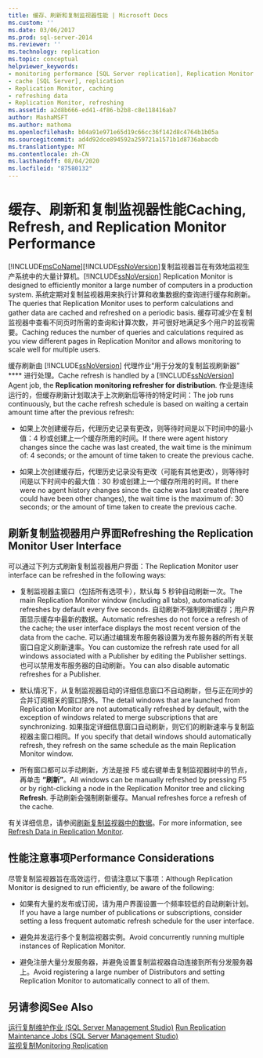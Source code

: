 ```yaml
---
title: 缓存、刷新和复制监视器性能 | Microsoft Docs
ms.custom: ''
ms.date: 03/06/2017
ms.prod: sql-server-2014
ms.reviewer: ''
ms.technology: replication
ms.topic: conceptual
helpviewer_keywords:
- monitoring performance [SQL Server replication], Replication Monitor
- cache [SQL Server], replication
- Replication Monitor, caching
- refreshing data
- Replication Monitor, refreshing
ms.assetid: a2d8b666-ed41-4f86-b2b8-c8e118416ab7
author: MashaMSFT
ms.author: mathoma
ms.openlocfilehash: b04a91e971e65d19c66cc36f142d8c4764b1b05a
ms.sourcegitcommit: ad4d92dce894592a259721a1571b1d8736abacdb
ms.translationtype: MT
ms.contentlocale: zh-CN
ms.lasthandoff: 08/04/2020
ms.locfileid: "87580132"
---
```

# <a name="caching-refresh-and-replication-monitor-performance"></a><span data-ttu-id="3a340-102">缓存、刷新和复制监视器性能</span><span class="sxs-lookup"><span data-stu-id="3a340-102">Caching, Refresh, and Replication Monitor Performance</span></span>
  [!INCLUDE[msCoName](../../../includes/msconame-md.md)]<span data-ttu-id="3a340-103">[!INCLUDE[ssNoVersion](../../../includes/ssnoversion-md.md)]复制监视器旨在有效地监视生产系统中的大量计算机。</span><span class="sxs-lookup"><span data-stu-id="3a340-103">[!INCLUDE[ssNoVersion](../../../includes/ssnoversion-md.md)] Replication Monitor is designed to efficiently monitor a large number of computers in a production system.</span></span> <span data-ttu-id="3a340-104">系统定期对复制监视器用来执行计算和收集数据的查询进行缓存和刷新。</span><span class="sxs-lookup"><span data-stu-id="3a340-104">The queries that Replication Monitor uses to perform calculations and gather data are cached and refreshed on a periodic basis.</span></span> <span data-ttu-id="3a340-105">缓存可减少在复制监视器中查看不同页时所需的查询和计算次数，并可很好地满足多个用户的监视需要。</span><span class="sxs-lookup"><span data-stu-id="3a340-105">Caching reduces the number of queries and calculations required as you view different pages in Replication Monitor and allows monitoring to scale well for multiple users.</span></span>  
  
 <span data-ttu-id="3a340-106">缓存刷新由 [!INCLUDE[ssNoVersion](../../../includes/ssnoversion-md.md)] 代理作业“用于分发的复制监视刷新器” \*\*\*\* 进行处理。</span><span class="sxs-lookup"><span data-stu-id="3a340-106">Cache refresh is handled by a [!INCLUDE[ssNoVersion](../../../includes/ssnoversion-md.md)] Agent job, the **Replication monitoring refresher for distribution**.</span></span> <span data-ttu-id="3a340-107">作业是连续运行的，但缓存刷新计划取决于上次刷新后等待的特定时间：</span><span class="sxs-lookup"><span data-stu-id="3a340-107">The job runs continuously, but the cache refresh schedule is based on waiting a certain amount time after the previous refresh:</span></span>  
  
-   <span data-ttu-id="3a340-108">如果上次创建缓存后，代理历史记录有更改，则等待时间是以下时间中的最小值：4 秒或创建上一个缓存所用的时间。</span><span class="sxs-lookup"><span data-stu-id="3a340-108">If there were agent history changes since the cache was last created, the wait time is the minimum of: 4 seconds; or the amount of time taken to create the previous cache.</span></span>  
  
-   <span data-ttu-id="3a340-109">如果上次创建缓存后，代理历史记录没有更改（可能有其他更改），则等待时间是以下时间中的最大值：30 秒或创建上一个缓存所用的时间。</span><span class="sxs-lookup"><span data-stu-id="3a340-109">If there were no agent history changes since the cache was last created (there could have been other changes), the wait time is the maximum of: 30 seconds; or the amount of time taken to create the previous cache.</span></span>  
  
## <a name="refreshing-the-replication-monitor-user-interface"></a><span data-ttu-id="3a340-110">刷新复制监视器用户界面</span><span class="sxs-lookup"><span data-stu-id="3a340-110">Refreshing the Replication Monitor User Interface</span></span>  
 <span data-ttu-id="3a340-111">可以通过下列方式刷新复制监视器用户界面：</span><span class="sxs-lookup"><span data-stu-id="3a340-111">The Replication Monitor user interface can be refreshed in the following ways:</span></span>  
  
-   <span data-ttu-id="3a340-112">复制监视器主窗口（包括所有选项卡），默认每 5 秒钟自动刷新一次。</span><span class="sxs-lookup"><span data-stu-id="3a340-112">The main Replication Monitor window (including all tabs), automatically refreshes by default every five seconds.</span></span> <span data-ttu-id="3a340-113">自动刷新不强制刷新缓存；用户界面显示缓存中最新的数据。</span><span class="sxs-lookup"><span data-stu-id="3a340-113">Automatic refreshes do not force a refresh of the cache; the user interface displays the most recent version of the data from the cache.</span></span> <span data-ttu-id="3a340-114">可以通过编辑发布服务器设置为发布服务器的所有关联窗口自定义刷新速率。</span><span class="sxs-lookup"><span data-stu-id="3a340-114">You can customize the refresh rate used for all windows associated with a Publisher by editing the Publisher settings.</span></span> <span data-ttu-id="3a340-115">也可以禁用发布服务器的自动刷新。</span><span class="sxs-lookup"><span data-stu-id="3a340-115">You can also disable automatic refreshes for a Publisher.</span></span>  
  
-   <span data-ttu-id="3a340-116">默认情况下，从复制监视器启动的详细信息窗口不自动刷新，但与正在同步的合并订阅相关的窗口除外。</span><span class="sxs-lookup"><span data-stu-id="3a340-116">The detail windows that are launched from Replication Monitor are not automatically refreshed by default, with the exception of windows related to merge subscriptions that are synchronizing.</span></span> <span data-ttu-id="3a340-117">如果指定详细信息窗口自动刷新，则它们的刷新速率与复制监视器主窗口相同。</span><span class="sxs-lookup"><span data-stu-id="3a340-117">If you specify that detail windows should automatically refresh, they refresh on the same schedule as the main Replication Monitor window.</span></span>  
  
-   <span data-ttu-id="3a340-118">所有窗口都可以手动刷新，方法是按 F5 或右键单击复制监视器树中的节点，再单击 **“刷新”**。</span><span class="sxs-lookup"><span data-stu-id="3a340-118">All windows can be manually refreshed by pressing F5 or by right-clicking a node in the Replication Monitor tree and clicking **Refresh**.</span></span> <span data-ttu-id="3a340-119">手动刷新会强制刷新缓存。</span><span class="sxs-lookup"><span data-stu-id="3a340-119">Manual refreshes force a refresh of the cache.</span></span>  
  
 <span data-ttu-id="3a340-120">有关详细信息，请参阅[刷新复制监视器中的数据](refresh-data-in-replication-monitor.md)。</span><span class="sxs-lookup"><span data-stu-id="3a340-120">For more information, see [Refresh Data in Replication Monitor](refresh-data-in-replication-monitor.md).</span></span>  
  
## <a name="performance-considerations"></a><span data-ttu-id="3a340-121">性能注意事项</span><span class="sxs-lookup"><span data-stu-id="3a340-121">Performance Considerations</span></span>  
 <span data-ttu-id="3a340-122">尽管复制监视器旨在高效运行，但请注意以下事项：</span><span class="sxs-lookup"><span data-stu-id="3a340-122">Although Replication Monitor is designed to run efficiently, be aware of the following:</span></span>  
  
-   <span data-ttu-id="3a340-123">如果有大量的发布或订阅，请为用户界面设置一个频率较低的自动刷新计划。</span><span class="sxs-lookup"><span data-stu-id="3a340-123">If you have a large number of publications or subscriptions, consider setting a less frequent automatic refresh schedule for the user interface.</span></span>  
  
-   <span data-ttu-id="3a340-124">避免并发运行多个复制监视器实例。</span><span class="sxs-lookup"><span data-stu-id="3a340-124">Avoid concurrently running multiple instances of Replication Monitor.</span></span>  
  
-   <span data-ttu-id="3a340-125">避免注册大量分发服务器，并避免设置复制监视器自动连接到所有分发服务器上。</span><span class="sxs-lookup"><span data-stu-id="3a340-125">Avoid registering a large number of Distributors and setting Replication Monitor to automatically connect to all of them.</span></span>  
  
## <a name="see-also"></a><span data-ttu-id="3a340-126">另请参阅</span><span class="sxs-lookup"><span data-stu-id="3a340-126">See Also</span></span>  
 <span data-ttu-id="3a340-127">[运行复制维护作业 (SQL Server Management Studio)](../../../ssms/sql-server-management-studio-ssms.md) </span><span class="sxs-lookup"><span data-stu-id="3a340-127">[Run Replication Maintenance Jobs &#40;SQL Server Management Studio&#41;](../../../ssms/sql-server-management-studio-ssms.md) </span></span>  
 [<span data-ttu-id="3a340-128">监视复制</span><span class="sxs-lookup"><span data-stu-id="3a340-128">Monitoring Replication</span></span>](../monitoring-replication.md)  
  
  
